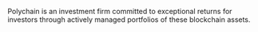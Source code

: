 Polychain is an investment firm committed to exceptional returns for investors through actively managed portfolios of these blockchain assets.